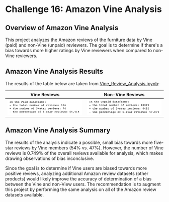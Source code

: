 # Challenge 16: Amazon Vine Analysis
## Overview of Amazon Vine Analysis

This project analyzes the Amazon reviews of the furniture data by Vine (paid) and non-Vine (unpaid) reviewers. The goal is to determine if there's a bias towards more higher ratings by Vine reviewers when compared to non-Vine reviewers.
## Amazon Vine Analysis Results

The results of the table below are taken from [Vine_Review_Analysis.ipynb](https://github.com/Hala-INTJ/Amazon_Vine_Analysis/blob/main/Vine_Review_Analysis.ipynb):

| Vine Reviews |  Non-Vine Reviews |
| :---: | :---: 
| ![](https://github.com/Hala-INTJ/Amazon_Vine_Analysis/blob/main/Vine%20program.png) | ![](https://github.com/Hala-INTJ/Amazon_Vine_Analysis/blob/main/Non-Vine%20program.png) |

## Amazon Vine Analysis Summary

The results of the analysis indicate a possible, small bias towards more five-star reviews by Vine members (54% vs. 47%). However, the number of Vine reviews is 0.749% of the overall reviews available for analysis, which makes drawing observations of bias inconclusive. 

Since the goal is to determine if Vine users are biased towards more positive reviews, analyzing additional Amazon review datasets (other products) would likely improve the accuracy of determination of a bias between the Vine and non-View users. The recommendation is to augment this project by performing the same analysis on all of the Amazon review datasets available.
